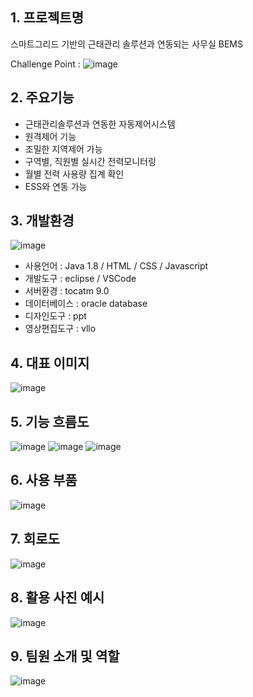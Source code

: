 ## 1. 프로젝트명
스마트그리드 기반의 
근태관리 솔루션과 연동되는 
사무실 BEMS

Challenge Point : 
![image](https://user-images.githubusercontent.com/97868648/158286679-6baeed74-0ed8-4cf4-bc63-1d746beeacc9.png)

## 2. 주요기능

- 근태관리솔루션과 연동한 자동제어시스템
- 원격제어 기능
- 조밀한 지역제어 가능
- 구역별, 직원별 실시간 전력모니터링
- 월별 전력 사용량 집계 확인
- ESS와 연동 가능

## 3. 개발환경

 ![image](https://user-images.githubusercontent.com/97868648/158286745-c4e94f5a-8e15-4cef-ba9b-58b91ecdec52.png)

- 사용언어 : Java 1.8 / HTML / CSS / Javascript
- 개발도구 : eclipse / VSCode 
- 서버환경 : tocatm 9.0 
- 데이터베이스 : oracle database
- 디자인도구 : ppt
- 영상편집도구 : vllo

## 4. 대표 이미지

![image](https://user-images.githubusercontent.com/97868648/158286763-a9d71ef5-b85b-4a6e-ae0e-8ff7a50f1a31.png)

## 5. 기능 흐름도

![image](https://user-images.githubusercontent.com/97868648/158286890-edec369b-69fe-4ddc-869c-f7c57207a36b.png)
![image](https://user-images.githubusercontent.com/97868648/158286901-e49ecea3-2f64-46a6-96fb-79b9834c6f57.png)
![image](https://user-images.githubusercontent.com/97868648/158286911-69747795-d43f-4323-afb3-31a99ef9636f.png)

## 6. 사용 부품
![image](https://user-images.githubusercontent.com/97868648/158294783-8e82d89c-431d-455c-88c7-881d27e1054b.png)


## 7. 회로도

![image](https://user-images.githubusercontent.com/97868648/158286812-4341f221-8052-41a4-8dd9-10aba525192f.png)

## 8. 활용 사진 예시

![image](https://user-images.githubusercontent.com/97868648/158287302-6e1f3a67-4b00-4c26-a19d-3fc512fd970d.png)


## 9. 팀원 소개 및 역할

![image](https://user-images.githubusercontent.com/97868648/158286824-d4c97978-bde8-442b-a602-0bd461bfe9a1.png)
